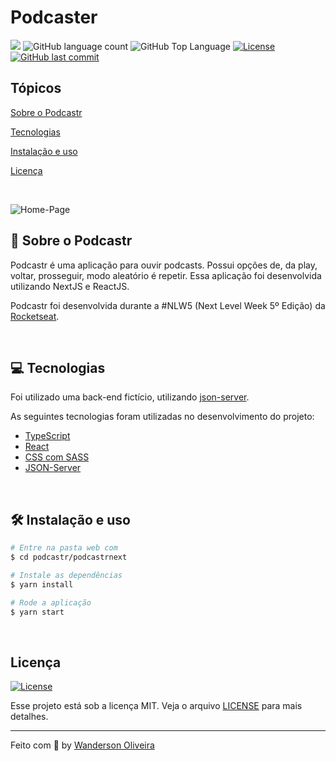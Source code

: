 # Podcaster

<p>
  <img src="https://img.shields.io/badge/made%20by-Wanderson%20Oliveira-04D361?style=flat-square">
  <img alt="GitHub language count" src="https://img.shields.io/github/languages/count/wanderson1873/podcastr?color=04D361&style=flat-square">
  <img alt="GitHub Top Language" src="https://img.shields.io/github/languages/top/wanderson1873/podcastr?color=04D361&style=flat-square">
  <a href="https://opensource.org/licenses/MIT">
    <img alt="License" src="https://img.shields.io/badge/license-MIT-04D361?style=flat-square">
  </a>
  <a href="https://github.com/martins-rafael/podcastr/commits/master">
    <img alt="GitHub last commit" src="https://img.shields.io/github/last-commit/wanderson1873/podcastr?color=04D361&style=flat-square">
  </a>
</p>

## Tópicos 

[Sobre o Podcastr](#sobre-o-proffy)

[Tecnologias](#tecnologias)

[Instalação e uso](#instalação-e-uso)

[Licença](#licença)

<br>

<p padding="2rem">
  <img src=".github/thumb.svg" alt="Home-Page" />
</p>

## 🔗 Sobre o Podcastr

Podcastr é uma aplicação para ouvir podcasts. Possui opções de, da play, voltar, prosseguir, modo aleatório é repetir.
Essa aplicação foi desenvolvida utilizando NextJS e ReactJS.

Podcastr foi desenvolvida durante a #NLW5 (Next Level Week 5º Edição) da [Rocketseat](https://rocketseat.com.br/).

<br>

## 💻 Tecnologias

Foi utilizado uma back-end fictício, utilizando [json-server](https://www.npmjs.com/package/json-server).

As seguintes tecnologias foram utilizadas no desenvolvimento do projeto:


- [TypeScript](https://www.typescriptlang.org/)
- [React](https://reactjs.org/)
- [CSS com SASS](https://sass-lang.com/guide)
- [JSON-Server](https://www.npmjs.com/package/json-server)

<br>

## 🛠 Instalação e uso


```bash
# Entre na pasta web com 
$ cd podcastr/podcastrnext

# Instale as dependências
$ yarn install

# Rode a aplicação
$ yarn start
```

<br>


## Licença
<a href="https://opensource.org/licenses/MIT">
    <img alt="License" src="https://img.shields.io/badge/license-MIT-04D361?style=flat-square">
</a>

<br>

Esse projeto está sob a licença MIT. Veja o arquivo [LICENSE](/LICENSE) para mais detalhes.

---

Feito com :purple_heart: by [Wanderson Oliveira](https://github.com/wanderson1873)
